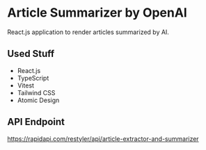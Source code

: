 # Article Summarizer by OpenAI

React.js application to render articles summarized by AI.

## Used Stuff
 - React.js
 - TypeScript
 - Vitest
 - Tailwind CSS
 - Atomic Design

## API Endpoint
https://rapidapi.com/restyler/api/article-extractor-and-summarizer
